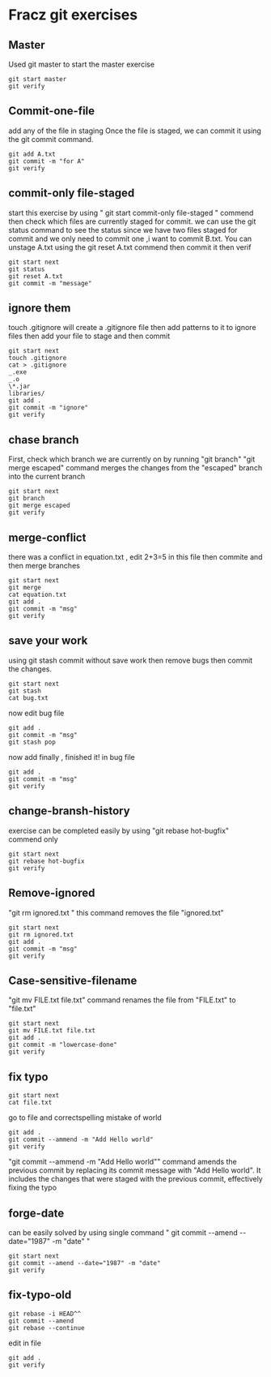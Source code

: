 # Fracz git exercises

## Master

Used git master to start the master exercise

    git start master
    git verify

## Commit-one-file

add any of the file in staging 
Once the file is staged, we can commit it using the git commit command.

    git add A.txt
    git commit -m "for A"
    git verify

## commit-only file-staged
start this exercise by using " git start commit-only file-staged " commend then check which files are currently staged for commit. we can use the git status command to see the status 
since we have two files staged for commit and we only need to commit one ,i want to commit B.txt. You can unstage A.txt using the git reset A.txt commend then commit it then verif


    git start next
    git status
    git reset A.txt
    git commit -m "message"

## ignore them

touch .gitignore will create a .gitignore file then add patterns to it to ignore files then add your file to stage and then commit

    git start next
    touch .gitignore
    cat > .gitignore
    _.exe
    _.o
    \*.jar
    libraries/
    git add .
    git commit -m "ignore"
    git verify

## chase branch

 First, check which branch we are currently on by running "git branch"
"git merge escaped" command merges the changes from the "escaped" branch into the current branch

 
    git start next
    git branch
    git merge escaped
    git verify

## merge-conflict

there was a conflict in equation.txt , edit 2+3=5 in this file then commite and then merge branches

    git start next
    git merge
    cat equation.txt
    git add .
    git commit -m "msg"
    git verify

## save your work

using git stash commit without save work then remove bugs then commit the changes.

    git start next
    git stash
    cat bug.txt
now edit bug file

    git add . 
    git commit -m "msg"
    git stash pop

now add finally , finished it! in bug file

    git add .
    git commit -m "msg"
    git verify

## change-bransh-history
exercise can be completed easily by using "git rebase hot-bugfix" commend only

    git start next
    git rebase hot-bugfix
    git verify

## Remove-ignored

"git rm ignored.txt " this command removes the file "ignored.txt"

    git start next
    git rm ignored.txt
    git add .
    git commit -m "msg"
    git verify

## Case-sensitive-filename

"git mv FILE.txt file.txt" command renames the file from "FILE.txt" to "file.txt"

    git start next
    git mv FILE.txt file.txt
    git add . 
    git commit -m "lowercase-done"
    git verify

## fix typo

    git start next
    cat file.txt

go to file and correctspelling mistake of world

    git add . 
    git commit --ammend -m "Add Hello world"
    git verify

"git commit --ammend -m "Add Hello world"" command amends the previous commit by replacing its commit message with "Add Hello world". It includes the changes that were staged with the previous commit, effectively fixing the typo

## forge-date

can be easily solved by using single command " git commit --amend --date="1987" -m "date" "

    git start next
    git commit --amend --date="1987" -m "date"
    git verify

## fix-typo-old

    git rebase -i HEAD^^
    git commit --amend
    git rebase --continue
edit in file

    git add .
    git verify
